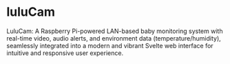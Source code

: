 # luluCam
LuluCam: A Raspberry Pi-powered LAN-based baby monitoring system with real-time video, audio alerts, and environment data (temperature/humidity), seamlessly integrated into a modern and vibrant Svelte web interface for intuitive and responsive user experience.
